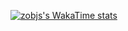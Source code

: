 [![zobjs's WakaTime stats](https://github-readme-stats.vercel.app/api/wakatime?username=zobjs)](https://github.com/anuraghazra/github-readme-stats)
